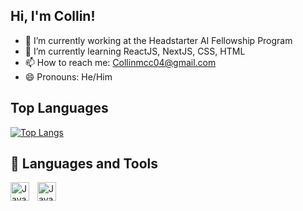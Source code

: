 ## Hi, I'm Collin!

- 🔭 I’m currently working at the Headstarter AI Fellowship Program
- 🌱 I’m currently learning ReactJS, NextJS, CSS, HTML
- 📫 How to reach me: Collinmcc04@gmail.com
- 😄 Pronouns: He/Him


## Top Languages
[![Top Langs](https://github-readme-stats.vercel.app/api/top-langs/?username=CollinmcCastro&layout=compact)](https://github.com/CollinmcCastro)
## 🔧 Languages and Tools
<img align="left" alt="Java" width="30px" style="padding-right:10px;" src="https://cdn.jsdelivr.net/gh/devicons/devicon/icons/java/java-original.svg"/>
<img align="left" alt="Java" width="30px" style="padding-right:10px;" src="https://cdn.jsdelivr.net/gh/devicons/devicon@latest/icons/python/python-original.svg" />
          
